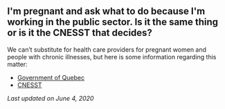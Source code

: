 ## I'm pregnant and ask what to do because I'm working in the public sector. Is it the same thing or is it the CNESST that decides?

We can’t substitute for health care providers for pregnant women and people with chronic illnesses, but here is some information regarding this matter:

- [Government of Quebec](https://www.quebec.ca/gouv/covid19-fonction-publique/)
- [CNESST](https://www.cnesst.gouv.qc.ca/salle-de-presse/Pages/coronavirus.aspx)

_Last updated on June 4, 2020_
